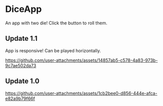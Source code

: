 # DiceApp
An app with two die! Click the button to roll them.


## Update 1.1
App is responsive! Can be played horizontally.

https://github.com/user-attachments/assets/14857ab5-c578-4a83-973b-9c7ae502da73





## Update 1.0
https://github.com/user-attachments/assets/1cb2bee0-d856-444e-afca-e82a9b79f66f


